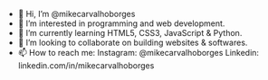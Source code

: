 - 👋 Hi, I’m @mikecarvalhoborges
- 👀 I’m interested in programming and web development.
- 🌱 I’m currently learning HTML5, CSS3, JavaScript & Python.
- 💞️ I’m looking to collaborate on building websites & softwares.
- 📫 How to reach me: Instagram: @mikecarvalhoborges Linkedin: linkedin.com/in/mikecarvalhoborges

<!---
mikecarvalhoborges/mikecarvalhoborges is a ✨ special ✨ repository because its `README.md` (this file) appears on your GitHub profile.
You can click the Preview link to take a look at your changes.
--->
